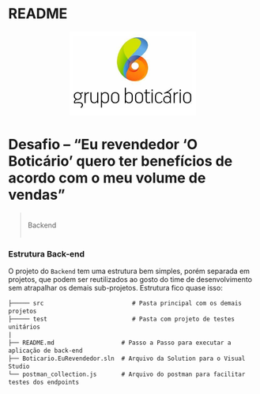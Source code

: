 # README

<p align="center">
  <img src="https://github.com/XDevelopers/boti-cashback/blob/master/front/static/assets/images/github/boticario.png?raw=true" alt=""/>
</p>

# Desafio – “Eu revendedor ‘O Boticário’ quero ter benefícios de acordo com o meu volume de vendas”

> <br />
> Backend
> <br />
> <br />



### Estrutura Back-end

 O projeto do `Backend` tem uma estrutura bem simples, porém separada em projetos, que podem ser reutilizados ao gosto do time de desenvolvimento sem atrapalhar os demais sub-projetos. Estrutura fico quase isso:
```
├───── src                         # Pasta principal com os demais projetos
├───── test                        # Pasta com projeto de testes unitários
|
├── README.md                   # Passo a Passo para executar a aplicação de back-end
├── Boticario.EuRevendedor.sln  # Arquivo da Solution para o Visual Studio
└── postman_collection.js       # Arquivo do postman para facilitar testes dos endpoints
```

